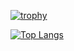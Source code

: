 [![trophy](https://github-profile-trophy.vercel.app/?username=usman-iqbal-aksa-sds)](https://github.com/ryo-ma/github-profile-trophy)

[![Top Langs](https://github-readme-stats.vercel.app/api/top-langs/?username=sman-iqbal-aksa-sds&layout=compact)](https://github.com/anuraghazra/github-readme-stats)


